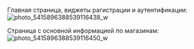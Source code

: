 
Главная страница, виджеты рагистрации и аутентификации:
![photo_5415896388539116438_w](https://github.com/user-attachments/assets/ab70f55f-10b7-45c1-b98b-a64f02c7913d)

Страница с основной информацией по магазинам: 
![photo_5415896388539116450_w](https://github.com/user-attachments/assets/b92661fe-2791-4b9a-888d-2130ed21855c)

